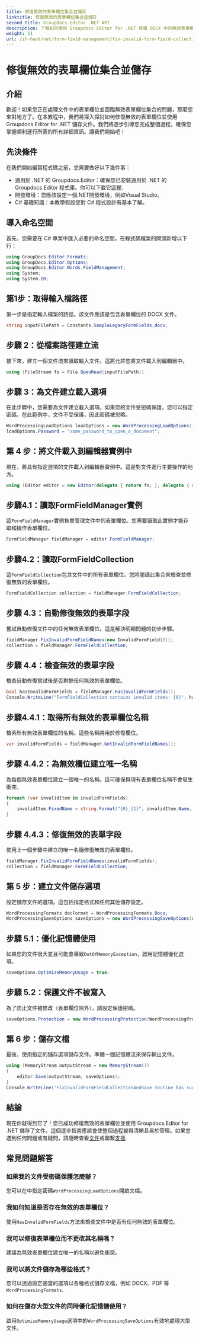 ```yaml
---
title: 修復無效的表單欄位集合並儲存
linktitle: 修復無效的表單欄位集合並儲存
second_title: GroupDocs.Editor .NET API
description: 了解如何使用 Groupdocs.Editor for .NET 修復 DOCX 中的無效表單欄位。請遵循本指南，確保您的文件沒有錯誤並安全保存。
weight: 11
url: /zh-hant/net/form-field-management/fix-invalid-form-field-collection-save/
---
```


# 修復無效的表單欄位集合並儲存

## 介紹
歡迎！如果您正在處理文件中的表單欄位並面臨無效表單欄位集合的問題，那麼您來對地方了。在本教程中，我們將深入探討如何修復無效的表單欄位並使用 Groupdocs.Editor for .NET 儲存文件。我們將逐步引導您完成整個過程，確保您掌握順利運行所需的所有詳細資訊。讓我們開始吧！
## 先決條件
在我們開始編寫程式碼之前，您需要做好以下幾件事：
- 適用於 .NET 的 Groupdocs.Editor：確保您已安裝適用於 .NET 的 Groupdocs.Editor 程式庫。你可以下載它[這裡](https://releases.groupdocs.com/editor/net/).
- 開發環境：您應該設定一個.NET開發環境，例如Visual Studio。
- C# 基礎知識：本教學假設您對 C# 程式設計有基本了解。
## 導入命名空間
首先，您需要在 C# 專案中匯入必要的命名空間。在程式碼檔案的開頭新增以下行：
```csharp
using GroupDocs.Editor.Formats;
using GroupDocs.Editor.Options;
using GroupDocs.Editor.Words.FieldManagement;
using System;
using System.IO;
```
## 第1步：取得輸入檔路徑
第一步是指定輸入檔案的路徑。該文件應該是包含表單欄位的 DOCX 文件。
```csharp
string inputFilePath = Constants.SampleLegacyFormFields_docx;
```
## 步驟 2：從檔案路徑建立流
接下來，建立一個文件流來讀取輸入文件。這將允許您將文件載入到編輯器中。
```csharp
using (FileStream fs = File.OpenRead(inputFilePath))
```
## 步驟 3：為文件建立載入選項
在此步驟中，您需要為文件建立載入選項。如果您的文件受密碼保護，您可以指定密碼。在此範例中，文件不受保護，因此密碼被忽略。
```csharp
WordProcessingLoadOptions loadOptions = new WordProcessingLoadOptions();
loadOptions.Password = "some_password_to_open_a_document";
```
## 第 4 步：將文件載入到編輯器實例中
現在，將具有指定選項的文件載入到編輯器實例中。這是對文件進行主要操作的地方。
```csharp
using (Editor editor = new Editor(delegate { return fs; }, delegate { return loadOptions; }))
```
## 步驟4.1：讀取FormFieldManager實例
這`FormFieldManager`實例負責管理文件中的表單欄位。您需要讀取此實例才能存取和操作表單欄位。
```csharp
FormFieldManager fieldManager = editor.FormFieldManager;
```
## 步驟4.2：讀取FormFieldCollection
這`FormFieldCollection`包含文件中的所有表單欄位。您將閱讀此集合來檢查並修復無效的表單欄位。
```csharp
FormFieldCollection collection = fieldManager.FormFieldCollection;
```
## 步驟 4.3：自動修復無效的表單字段
嘗試自動修復文件中的任何無效表單欄位。這是解決明顯問題的初步步驟。
```csharp
fieldManager.FixInvalidFormFieldNames(new InvalidFormField[0]);
collection = fieldManager.FormFieldCollection;
```
## 步驟 4.4：檢查無效的表單字段
檢查自動修復嘗試後是否剩餘任何無效的表單欄位。
```csharp
bool hasInvalidFormFields = fieldManager.HasInvalidFormFields();
Console.WriteLine("FormFieldCollection contains invalid items: {0}", hasInvalidFormFields);
```
## 步驟4.4.1：取得所有無效的表單欄位名稱
檢索所有無效表單欄位的名稱。這些名稱將用於修復欄位。
```csharp
var invalidFormFields = fieldManager.GetInvalidFormFieldNames();
```
## 步驟 4.4.2：為無效欄位建立唯一名稱
為每個無效表單欄位建立一個唯一的名稱。這可確保與現有表單欄位名稱不會發生衝突。
```csharp
foreach (var invalidItem in invalidFormFields)
{
    invalidItem.FixedName = string.Format("{0}_{1}", invalidItem.Name, Guid.NewGuid());
}
```
## 步驟 4.4.3：修復無效的表單字段
使用上一個步驟中建立的唯一名稱修復無效的表單欄位。
```csharp
fieldManager.FixInvalidFormFieldNames(invalidFormFields);
collection = fieldManager.FormFieldCollection;
```
## 第 5 步：建立文件儲存選項
設定儲存文件的選項。這包括指定格式和任何其他儲存設定。
```csharp
WordProcessingFormats docFormat = WordProcessingFormats.Docx;
WordProcessingSaveOptions saveOptions = new WordProcessingSaveOptions(docFormat);
```
## 步驟 5.1：優化記憶體使用
如果您的文件很大並且可能會導致`OutOfMemoryException`，啟用記憶體優化選項。
```csharp
saveOptions.OptimizeMemoryUsage = true;
```
## 步驟 5.2：保護文件不被寫入
為了防止文件被修改（表單欄位除外），請設定保護密碼。
```csharp
saveOptions.Protection = new WordProcessingProtection(WordProcessingProtectionType.AllowOnlyFormFields, "write_password");
```
## 第 6 步：儲存文檔
最後，使用指定的儲存選項儲存文件。準備一個記憶體流來保存輸出文件。
```csharp
using (MemoryStream outputStream = new MemoryStream())
{
    editor.Save(outputStream, saveOptions);
}
Console.WriteLine("FixInvalidFormFieldCollectionAndSave routine has successfully finished");
```
## 結論
現在你就得到它了！您已成功修復無效的表單欄位並使用 Groupdocs.Editor for .NET 儲存了文件。這個逐步指南應該會使整個過程變得清晰且易於管理。如果您遇到任何問題或有疑問，請隨時查看[文件](https://tutorials.groupdocs.com/editor/net/)或聯繫[支援](https://forum.groupdocs.com/c/editor/20).
## 常見問題解答
### 如果我的文件受密碼保護怎麼辦？
您可以在中指定密碼`WordProcessingLoadOptions`開啟文檔。
### 我如何知道是否存在無效的表單欄位？
使用`HasInvalidFormFields`方法來檢查文件中是否有任何無效的表單欄位。
### 我可以修復表單欄位而不更改其名稱嗎？
建議為無效表單欄位建立唯一的名稱以避免衝突。
### 我可以將文件儲存為哪些格式？
您可以透過設定適當的選項以各種格式儲存文檔，例如 DOCX、PDF 等`WordProcessingFormats`.
### 如何在儲存大型文件的同時優化記憶體使用？
啟用`OptimizeMemoryUsage`選項中的`WordProcessingSaveOptions`有效地處理大型文件。